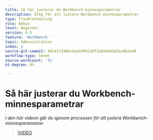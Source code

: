 ```yaml
---
title: Så här justerar du Workbench-minnesparametrar
description: Steg för att justera Workbench-minnesparametrar
type: Troubleshooting
role: Admin
level: Beginner
version: 6.5
feature: 'Workbench '
topic: Administration
index: y
source-git-commit: 462417d384c4aa5d99110f1b8dadd165ea9b2a49
workflow-type: tm+mt
source-wordcount: '31'
ht-degree: 0%

---
```




# Så här justerar du Workbench-minnesparametrar

*I den här videon går du igenom processen för att justera Workbench-minnesparametrar.*

>[!VIDEO](https://video.tv.adobe.com/v/335509?quality=9&learn=on)
